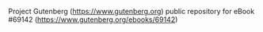 Project Gutenberg (https://www.gutenberg.org) public repository for
eBook #69142 (https://www.gutenberg.org/ebooks/69142)
